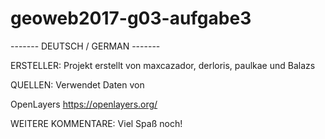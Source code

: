 # geoweb2017-g03-aufgabe3

------- DEUTSCH / GERMAN ------- 

ERSTELLER:
Projekt erstellt von maxcazador, derloris, paulkae und Balazs

QUELLEN:
Verwendet Daten von 

OpenLayers https://openlayers.org/

WEITERE KOMMENTARE:
Viel Spaß noch!
